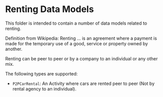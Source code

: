 # Renting Data Models

This folder is intended to contain a number of data models related to renting.

Definition from Wikipedia: Renting ... is an agreement where a payment is made
for the temporary use of a good, service or property owned by another.

Renting can be peer to peer or by a company to an individual or any other mix.

The following types are supported:

-   `P2PCarRental`: An Activity where cars are rented peer to peer (Not by rental agency to an individual).
